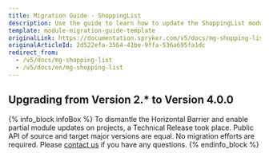 ```yaml
---
title: Migration Guide - ShoppingList
description: Use the guide to learn how to update the ShoppingList module.
template: module-migration-guide-template
originalLink: https://documentation.spryker.com/v5/docs/mg-shopping-list
originalArticleId: 2d522efa-3564-41be-9ffa-536a695fa1dc
redirect_from:
  - /v5/docs/mg-shopping-list
  - /v5/docs/en/mg-shopping-list
---
```


## Upgrading from Version 2.* to Version 4.0.0

{% info_block infoBox %}
To dismantle the Horizontal Barrier and enable partial module updates on projects, a Technical Release took place. Public API of source and target major versions are equal. No migration efforts are required. Please [contact us](https://spryker.com/en/support/) if you have any questions.
{% endinfo_block %}
